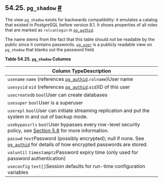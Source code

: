 ## 54.25. `pg_shadow` [#](#VIEW-PG-SHADOW)

The view `pg_shadow` exists for backwards compatibility: it emulates a catalog that existed in PostgreSQL before version 8.1. It shows properties of all roles that are marked as `rolcanlogin` in [`pg_authid`](catalog-pg-authid.html "53.8. pg_authid").

The name stems from the fact that this table should not be readable by the public since it contains passwords. [`pg_user`](view-pg-user.html "54.33. pg_user") is a publicly readable view on `pg_shadow` that blanks out the password field.

**Table 54.25. `pg_shadow` Columns**

| Column TypeDescription                                                                                                                                                     |
| -------------------------------------------------------------------------------------------------------------------------------------------------------------------------- |
| `usename` `name` (references [`pg_authid`](catalog-pg-authid.html "53.8. pg_authid").`rolname`)User name                                                                   |
| `usesysid` `oid` (references [`pg_authid`](catalog-pg-authid.html "53.8. pg_authid").`oid`)ID of this user                                                                 |
| `usecreatedb` `bool`User can create databases                                                                                                                              |
| `usesuper` `bool`User is a superuser                                                                                                                                       |
| `userepl` `bool`User can initiate streaming replication and put the system in and out of backup mode.                                                                      |
| `usebypassrls` `bool`User bypasses every row-level security policy, see [Section 5.8](ddl-rowsecurity.html "5.8. Row Security Policies") for more information.             |
| `passwd` `text`Password (possibly encrypted); null if none. See [`pg_authid`](catalog-pg-authid.html "53.8. pg_authid") for details of how encrypted passwords are stored. |
| `valuntil` `timestamptz`Password expiry time (only used for password authentication)                                                                                       |
| `useconfig` `text[]`Session defaults for run-time configuration variables                                                                                                  |
